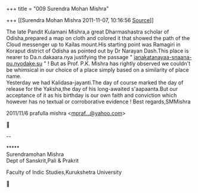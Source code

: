 +++
title = "009 Surendra Mohan Mishra"

+++
[[Surendra Mohan Mishra	2011-11-07, 10:16:56 [Source](https://groups.google.com/g/bvparishat/c/sqh55oBvSkM)]]



The late Pandit Kulamani Mishra,a great Dharmashastra scholar of Odisha,prepared a map on cloth and colored it that showed the path of the Cloud messenger up to Kailas mount.His starting point was Ramagiri in Koraput district of Odisha as pointed out by Dr Narayan Dash.This place is nearer to Da.n.dakaara.nya justifying the passage " [janakatanayaa-snaana-pu.nyodake.su](http://janakatanayaa-snaana-pu.nyodake.su) " ! But as Prof. P.K. Mishra has rightly observed we couldn't be whimsical in our choice of a place simply based on a similarity of place name.  
Yesterday we had Kalidasa-jayanti.The day of course marked the day of release for the Yaksha,the day of his long-awaited s'aapaanta.But our acceptance of it as his birthday is our own faith and conviction which however has no textual or corroborative evidence ! Best regards,SMMishra  
  

2011/11/6 prafulla mishra \<[mpraf...@yahoo.com]()\>



  
  
  
--  

\*\*\*\*\*  
Surendramohan Mishra  
Dept of Sanskrit,Pali & Prakrit  

Faculty of Indic Studies,Kurukshetra University  



